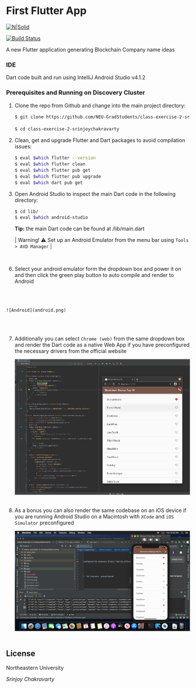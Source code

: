 # First Flutter App

[![N|Solid](https://cldup.com/dTxpPi9lDf.thumb.png)](https://nodesource.com/products/nsolid)

[![Build Status](https://travis-ci.org/joemccann/dillinger.svg?branch=master)](https://travis-ci.org/joemccann/dillinger)

A new Flutter application generating Blockchain Company name ideas

### IDE 

Dart code built and run using IntelliJ Android Studio v4.1.2

### Prerequisites and Running on Discovery Cluster

1. Clone the repo from Github and change into the main project directory:
    ```sh
    $ git clone https://github.com/NEU-GradStudents/class-exercise-2-srinjoychakravarty.git

    $ cd class-exercise-2-srinjoychakravarty
    ```

2. Clean, get and upgrade Flutter and Dart packages to avoid compilation issues:
    ```sh
    $ eval $which flutter --version
    $ eval $which flutter clean
    $ eval $which flutter pub get
    $ eval $which flutter pub upgrade
    $ eval $which dart pub get
    ```
3.  Open Android Studio to inspect the main Dart code in the following directory:
    ```sh
    $ cd lib/
    $ eval $which android-studio
    ```

    **Tip:** the main Dart code can be found at /lib/main.dart
 
    | Warning! :warning: Set up an Android Emulator from the menu bar using `Tools > AVD Manager`  |

<br/>

6. Select your android emulator form the dropdown box and power it on and then click the green play button to auto compile and render to Android
<br/>
<br/>

    ![Android](android.png)
<br/>
<br/>

7. Additionally you can select `Chrome (web)` from the same dropdown box and render the Dart code as a native Web App if you have preconfigured the necessary drivers from the official website
    <br/>

    ![Chrome](chrome.png)    
    <br/>
    
8. As a bonus you can also render the same codebase on an iOS device if you are running Android Studio on a Macintosh with `XCode` and `iOS Simulator` preconfigured
    <br/>

    ![iOS](ios.png)    
    <br/>

License
----

Northeastern University

_Srinjoy Chakravarty_